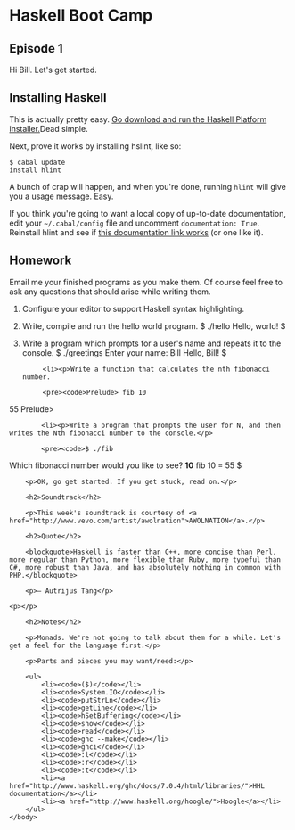 Haskell Boot Camp
=================

Episode 1
---------

Hi Bill. Let's get started.

Installing Haskell
------------------

This is actually pretty easy. [Go download and run the Haskell Platform installer.](http://hackage.haskell.org/platform/)Dead simple.

Next, prove it works by installing hslint, like so:

    $ cabal update
    install hlint

A bunch of crap will happen, and when you're done, running `hlint` will give you a usage message. Easy.

If you think you're going to want a local copy of up-to-date documentation, edit your `~/.cabal/config` file and uncomment `documentation: True`. Reinstall hlint and see if [this documentation link works](file://localhost/Users/houdini/.cabal/share/doc/index.html) (or one like it).

Homework
--------

Email me your finished programs as you make them. Of course feel free to ask any questions that should arise while writing them.

1. Configure your editor to support Haskell syntax highlighting.
2. Write, compile and run the hello world program.
    $ ./hello
    Hello, world!
    $
3. Write a program which prompts for a user's name and repeats it to the console.
    $ ./greetings
    Enter your name: Bill
    Hello, Bill!
    $

			<li><p>Write a function that calculates the nth fibonacci number.
			
			<pre><code>Prelude> fib 10
55
Prelude> </code></pre></p></li>

			<li><p>Write a program that prompts the user for N, and then writes the Nth fibonacci number to the console.</p>
			
			<pre><code>$ ./fib
Which fibonacci number would you like to see? <b>10</b>
fib 10 = 55
$ </code></pre></li>
		</ol>
		
		<p>OK, go get started. If you get stuck, read on.</p>
		
		<h2>Soundtrack</h2>
		
		<p>This week's soundtrack is courtesy of <a href="http://www.vevo.com/artist/awolnation">AWOLNATION</a>.</p>
		
		<h2>Quote</h2>
		
		<blockquote>Haskell is faster than C++, more concise than Perl, more regular than Python, more flexible than Ruby, more typeful than C#, more robust than Java, and has absolutely nothing in common with PHP.</blockquote>

		<p>— Autrijus Tang</p>

    <p></p>
		
		<h2>Notes</h2>
		
		<p>Monads. We're not going to talk about them for a while. Let's get a feel for the language first.</p>

		<p>Parts and pieces you may want/need:</p>
		
		<ul>
			<li><code>($)</code></li>
			<li><code>System.IO</code></li>
			<li><code>putStrLn</code></li>
			<li><code>getLine</code></li>
			<li><code>hSetBuffering</code></li>
			<li><code>show</code></li>
			<li><code>read</code></li>
			<li><code>ghc --make</code></li>
			<li><code>ghci</code></li>
			<li><code>:l</code></li>
			<li><code>:r</code></li>
			<li><code>:t</code></li>
			<li><a href="http://www.haskell.org/ghc/docs/7.0.4/html/libraries/">HHL documentation</a></li>
			<li><a href="http://www.haskell.org/hoogle/">Hoogle</a></li>
		</ul>
	</body>
</html>
